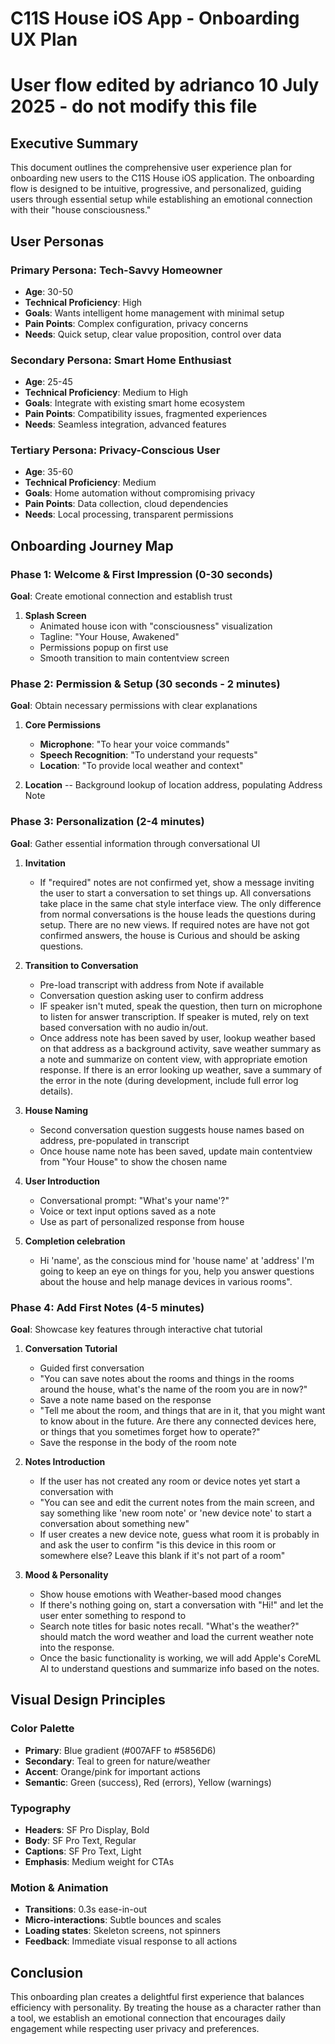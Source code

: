 # C11S House iOS App - Onboarding UX Plan

# User flow edited by adrianco 10 July 2025 - do not modify this file

## Executive Summary

This document outlines the comprehensive user experience plan for onboarding new users to the C11S House iOS application. The onboarding flow is designed to be intuitive, progressive, and personalized, guiding users through essential setup while establishing an emotional connection with their "house consciousness."

## User Personas

### Primary Persona: Tech-Savvy Homeowner
- **Age**: 30-50
- **Technical Proficiency**: High
- **Goals**: Wants intelligent home management with minimal setup
- **Pain Points**: Complex configuration, privacy concerns
- **Needs**: Quick setup, clear value proposition, control over data

### Secondary Persona: Smart Home Enthusiast
- **Age**: 25-45
- **Technical Proficiency**: Medium to High
- **Goals**: Integrate with existing smart home ecosystem
- **Pain Points**: Compatibility issues, fragmented experiences
- **Needs**: Seamless integration, advanced features

### Tertiary Persona: Privacy-Conscious User
- **Age**: 35-60
- **Technical Proficiency**: Medium
- **Goals**: Home automation without compromising privacy
- **Pain Points**: Data collection, cloud dependencies
- **Needs**: Local processing, transparent permissions

## Onboarding Journey Map

### Phase 1: Welcome & First Impression (0-30 seconds)
**Goal**: Create emotional connection and establish trust

1. **Splash Screen**
   - Animated house icon with "consciousness" visualization
   - Tagline: "Your House, Awakened"
   - Permissions popup on first use
   - Smooth transition to main contentview screen

### Phase 2: Permission & Setup (30 seconds - 2 minutes)
**Goal**: Obtain necessary permissions with clear explanations

1. **Core Permissions**
   - **Microphone**: "To hear your voice commands"
   - **Speech Recognition**: "To understand your requests"
   - **Location**: "To provide local weather and context"

2. **Location**
   -- Background lookup of location address, populating Address Note


### Phase 3: Personalization (2-4 minutes)
**Goal**: Gather essential information through conversational UI

1. **Invitation**
   - If "required" notes are not confirmed yet, show a message inviting the user to start a conversation to set things up. All conversations take place in the same chat style interface view. The only difference from normal conversations is the house leads the questions during setup. There are no new views. If required notes are have not got confirmed answers, the house is Curious and should be asking questions.

2. **Transition to Conversation**
   - Pre-load transcript with address from Note if available
   - Conversation question asking user to confirm address
   - IF speaker isn't muted, speak the question, then turn on microphone to listen for answer transcription. If speaker is muted, rely on text based conversation with no audio in/out.
   - Once address note has been saved by user, lookup weather based on that address as a background activity, save weather summary as a note and summarize on content view, with appropriate emotion response. If there is an error looking up weather, save a summary of the error in the note (during development, include full error log details).

2. **House Naming**
   - Second conversation question suggests house names based on address, pre-populated in transcript
   - Once house name note has been saved, update main contentview from "Your House" to show the chosen name

3. **User Introduction**
   - Conversational prompt: "What's your name'?"
   - Voice or text input options saved as a note
   - Use as part of personalized response from house

4. **Completion celebration**
   - Hi 'name', as the conscious mind for 'house name' at 'address' I'm going to keep an eye on things for you, help you answer questions about the house and help manage devices in various rooms".

### Phase 4: Add First Notes (4-5 minutes)
**Goal**: Showcase key features through interactive chat tutorial

1. **Conversation Tutorial**
   - Guided first conversation
   - "You can save notes about the rooms and things in the rooms around the house, what's the name of the room you are in now?"
   - Save a note name based on the response
   - "Tell me about the room, and things that are in it, that you might want to know about in the future. Are there any connected devices here, or things that you sometimes forget how to operate?"
   - Save the response in the body of the room note

2. **Notes Introduction**
   - If the user has not created any room or device notes yet start a conversation with
   - "You can see and edit the current notes from the main screen, and say something like 'new room note' or 'new device note' to start a conversation about something new"
   - If user creates a new device note, guess what room it is probably in and ask the user to confirm "is this device in this room or somewhere else? Leave this blank if it's not part of a room"

3. **Mood & Personality**
   - Show house emotions with Weather-based mood changes
   - If there's nothing going on, start a conversation with "Hi!" and let the user enter something to respond to
   - Search note titles for basic notes recall. "What's the weather?" should match the word weather and load the current weather note into the response. 
   - Once the basic functionality is working, we will add Apple's CoreML AI to understand questions and summarize info based on the notes.


## Visual Design Principles

### Color Palette
- **Primary**: Blue gradient (#007AFF to #5856D6)
- **Secondary**: Teal to green for nature/weather
- **Accent**: Orange/pink for important actions
- **Semantic**: Green (success), Red (errors), Yellow (warnings)

### Typography
- **Headers**: SF Pro Display, Bold
- **Body**: SF Pro Text, Regular
- **Captions**: SF Pro Text, Light
- **Emphasis**: Medium weight for CTAs

### Motion & Animation
- **Transitions**: 0.3s ease-in-out
- **Micro-interactions**: Subtle bounces and scales
- **Loading states**: Skeleton screens, not spinners
- **Feedback**: Immediate visual response to all actions



## Conclusion

This onboarding plan creates a delightful first experience that balances efficiency with personality. By treating the house as a character rather than a tool, we establish an emotional connection that encourages daily engagement while respecting user privacy and preferences.